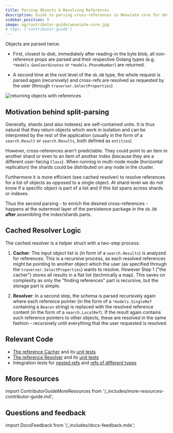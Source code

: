 ```yaml
---
title: Parsing Objects & Resolving References
description: Guide to parsing cross-references in Weaviate core for data linking.
sidebar_position: 5
image: og/contributor-guide/weaviate-core.jpg
# tags: ['contributor-guide']
---
```


Objects are parsed twice:

* First, closest to disk, immediately after reading-in the byte blob, all
  non-reference props are parsed and their respective Golang types (e.g.
  `*models.GeoCoordinates` or `*models.PhoneNumber`) are returned.

* A second time at the root level of the `db.DB` type, the whole request is
  parsed again (recursively) and cross-refs are resolved as requested by the
  user (through `traverser.SelectProperties`)

![returning objects with references](/img/contributor-guide/weaviate-core/resolving.png "returning objects with references")

## Motivation behind split-parsing

Generally, shards (and also indexes) are self-contained units. It is thus
natural that they return objects which work in isolation and can be interpreted
by the rest of the application (usually in the form of a `search.Result` or
`search.Results`, both defined as `entities`)

However, cross-references aren't predictable. They could point to an item in
another shard or even to an item of another index (because they are a different
user-facing `Class`). When running in multi-node mode (horizontal replication)
the shards could be distributed on any node in the cluster.

Furthermore it is more efficient (see cached resolver) to resolve references
for a list of objects as opposed to a single object. At shard-level we do not
know if a specific object is part of a list and if this list spans across
shards or indexes.

Thus the second parsing - to enrich the desired cross-references - happens at
the outermost layer of the persistence package in the `db.DB` **after**
assembling the index/shards parts.

## Cached Resolver Logic

The cached resolver is a helper struct with a two-step process:

1. **Cacher**: The input object list is (in form of a `search.Results`) is analyzed for
   references. This is a recursive process, as each resolved references might
   be pointing to another object which the user (as specified through the
   `traverser.SelectProperties`) wants to resolve. However Step 1 ("the
   cacher") stores all results in a flat list (technically a map). This saves
   on complexity as only the "finding references" part is recursive, but the
   storage part is simple.

2. **Resolver**: In a second step, the schema is parsed recursively again where each
   reference pointer (in the form of a `*models.SingleRef` containing a
   `Beacon` string) is replaced with the resolved reference content (in the
   form of a `search.LocalRef`). If the result again contains such reference
   pointers to other objects, these are resolved in the same fashion -
   recursively until everything that the user requested is resolved.

## Relevant Code

* [The reference Cacher](https://github.com/weaviate/weaviate/blob/master/adapters/repos/db/refcache/cacher.go) and its [unit tests](https://github.com/weaviate/weaviate/blob/master/adapters/repos/db/refcache/cacher_test.go)
* [The reference Resolver](https://github.com/weaviate/weaviate/blob/master/adapters/repos/db/refcache/resolver.go) and its [unit tests](https://github.com/weaviate/weaviate/blob/master/adapters/repos/db/refcache/resolver_test.go)
* Integration tests for [nested refs](https://github.com/weaviate/weaviate/blob/master/adapters/repos/db/crud_references_integration_test.go) and [refs of different types](https://github.com/weaviate/weaviate/blob/master/adapters/repos/db/crud_references_multiple_types_integration_test.go)

## More Resources

import ContributorGuideMoreResources from '/_includes/more-resources-contributor-guide.md';

<ContributorGuideMoreResources />

## Questions and feedback

import DocsFeedback from '/_includes/docs-feedback.mdx';

<DocsFeedback/>
